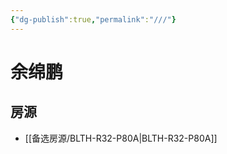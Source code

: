 ```yaml
---
{"dg-publish":true,"permalink":"///"}
---
```



# 余绵鹏

## 房源

- [[备选房源/BLTH-R32-P80A\|BLTH-R32-P80A]]

